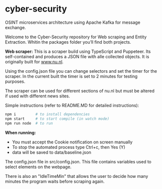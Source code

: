 # cyber-security
OSINT microservices architecture using Apache Kafka for message exchange.

Welcome to the Cyber-Security repository for Web scraping and Entity Extraction. Whitin the packages folder you’ll find both projects.

**Web scraper:**
This is a scraper build using TypeScript and Puppeteer. Its self-contained and produces a JSON file with alle collected objects. 
It is originally built for www.nu.nl.

Using the config.json file you can change selectors and set the timer for the scraper. In the current built the timer is set to 2 minutes for testing purposes. 

The scraper can be used for different sections of nu.nl but must be altered if used with different news sites.

Simple instructions (refer to README.MD for detailed instructions):

```bash
npm i         #	to install dependencies 
npm start     # to start compile (in watch mode)
npm run node  # to run
```

**When running:**
- You must accept the Cookie notification on screen manually 
- To stop the automated process type Ctrl+c, then Yes (Y)
- data will be saved to data/baseline.json

The config.json file in src/config.json. This file contains variables used to select elements on the webpage.

There is also an "IdleTimeMin" that allows the user to decide how many minutes the program waits before scraping again.


